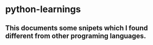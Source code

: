 # python-learnings
## This documents some snipets which I found different from other programing languages.
